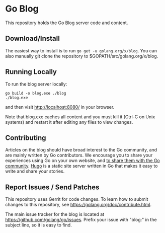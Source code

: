 # Go Blog

This repository holds the Go Blog server code and content.

## Download/Install

The easiest way to install is to run `go get -u golang.org/x/blog`. You can also
manually git clone the repository to $GOPATH/src/golang.org/x/blog.

## Running Locally

To run the blog server locally:

	go build -o blog.exe ./blog
	./blog.exe

and then visit [http://localhost:8080/](http://localhost:8080) in your browser.

Note that blog.exe caches all content and you must kill it (Ctrl-C on Unix
systems) and restart it after editing any files to view changes.

## Contributing

Articles on the blog should have broad interest to the Go community, and
are mainly written by Go contributors. We encourage you to share your
experiences using Go on your own website, and [to share them with the Go
community][community]. [Hugo][hugo] is a static site server written in Go that
makes it easy to write and share your stories.

[community]: https://golang.org/help/
[hugo]: https://gohugo.io/

## Report Issues / Send Patches

This repository uses Gerrit for code changes. To learn how to submit changes to
this repository, see https://golang.org/doc/contribute.html.

The main issue tracker for the blog is located at
https://github.com/golang/go/issues. Prefix your issue with "blog:" in the
subject line, so it is easy to find.
